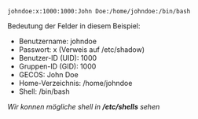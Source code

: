 
```
johndoe:x:1000:1000:John Doe:/home/johndoe:/bin/bash
```

Bedeutung der Felder in diesem Beispiel:

+ Benutzername: johndoe
+ Passwort: x (Verweis auf /etc/shadow)
+ Benutzer-ID (UID): 1000
+ Gruppen-ID (GID): 1000
+ GECOS: John Doe
+ Home-Verzeichnis: /home/johndoe
+ Shell: /bin/bash

_Wir konnen mögliche shell in ***/etc/shells*** sehen_